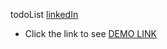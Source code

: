 
todoList [linkedIn](https://www.linkedin.com/in/kate-kashuba/)
- Click the link to see
  [DEMO LINK](https://katekashuba.github.io/todo/)
